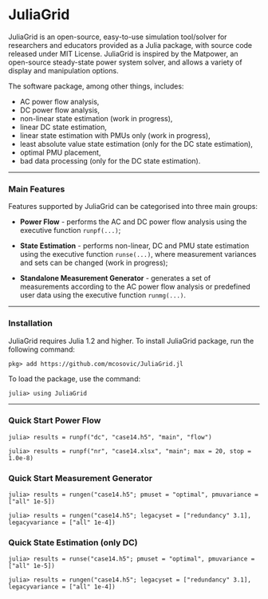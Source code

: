 JuliaGrid
=============

JuliaGrid is an open-source, easy-to-use simulation tool/solver for researchers and educators provided as a Julia package, with source code released under MIT License. JuliaGrid is inspired by the Matpower, an open-source steady-state power system solver,  and allows a variety of display and manipulation options.

The software package, among other things, includes:
 - AC power flow analysis,
 - DC power flow analysis,
 - non-linear state estimation (work in progress),
 - linear DC state estimation,
 - linear state estimation with PMUs only (work in progress),
 - least absolute value state estimation (only for the DC state estimation),
 - optimal PMU placement,
 - bad data processing (only for the DC state estimation).
---

### Main Features
Features supported by JuliaGrid can be categorised into three main groups:
 - **Power Flow** - performs the AC and DC power flow analysis using the executive function `runpf(...)`;

 - **State Estimation** - performs non-linear, DC and PMU state estimation using the executive function `runse(...)`, where measurement variances and sets can be changed (work in progress);

 - **Standalone Measurement Generator** - generates a set of measurements according to the AC power flow analysis or predefined user data using the executive function `runmg(...)`.
---

### Installation
JuliaGrid requires Julia 1.2 and higher. To install JuliaGrid package, run the following command:
```julia-repl
pkg> add https://github.com/mcosovic/JuliaGrid.jl
```

To load the package, use the command:
```julia-repl
julia> using JuliaGrid
```
---

###  Quick Start Power Flow
```julia-repl
julia> results = runpf("dc", "case14.h5", "main", "flow")
```
```julia-repl
julia> results = runpf("nr", "case14.xlsx", "main"; max = 20, stop = 1.0e-8)
```

###  Quick Start Measurement Generator
```julia-repl
julia> results = rungen("case14.h5"; pmuset = "optimal", pmuvariance = ["all" 1e-5])
```
```julia-repl
julia> results = rungen("case14.h5"; legacyset = ["redundancy" 3.1], legacyvariance = ["all" 1e-4])
```

###  Quick State Estimation (only DC)
```julia-repl
julia> results = runse("case14.h5"; pmuset = "optimal", pmuvariance = ["all" 1e-5])
```
```julia-repl
julia> results = rungen("case14.h5"; legacyset = ["redundancy" 3.1], legacyvariance = ["all" 1e-4])
```
